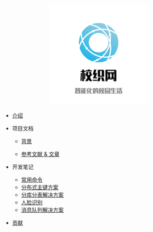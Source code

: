 <center style="font-size: 25px;"><img src = './static/logo1.1.png'  width="52%"></img></center>

- [介绍](/)

- 项目文档

	- [背景](/docs/background.md)
	
	- [参考文献 & 文章](/docs/references.md)

- 开发笔记

  - [常用命令](/note/常用命令.md)
  - [分布式主键方案](/note/分布式主键方案.md)
  - [分库分表解决方案](/note/分库分表解决方案.md)
  - [人脸识别](/note/人脸识别.md)
  - [消息队列解决方案](/note/消息队列解决方案.md)

- [贡献](/CONTRIBUTION.md)

